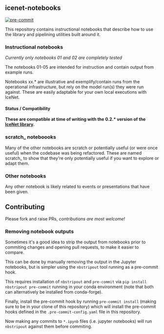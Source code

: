 ## icenet-notebooks

[![pre-commit](https://img.shields.io/badge/pre--commit-enabled-brightgreen?logo=pre-commit)](https://github.com/pre-commit/pre-commit)

This repository contains instructional notebooks that describe how to use the library and pipelining utilities built around it. 

### Instructional notebooks

_Currently only notebooks 01 and 02 are completely tested_

The notebooks 01-05 are intended for instruction and contain output from example runs.

Notebooks xx.\* are illustrative and exemplify/contain runs from the operational infrastructure, but rely on the model run(s) they were run against. These are easily adaptable for your own local executions with IceNet.

#### Status / Compatibility

__These are compatible at time of writing with the 0.2.\* version of the [IceNet library](https://github.com/icenet-ai/icenet).__

### scratch\_ noteboooks

Many of the other notebooks are scratch or potentially useful (or were once useful) when the codebase was being refactored. These are named scratch\_ to show that they're only potentially useful if you want to explore or adapt them.

### Other notebooks

Any other notebook is likely related to events or presentations that have been given.

## Contributing

Please fork and raise PRs, _contributions are most welcome!_

### Removing notebook outputs

Sometimes it's a good idea to strip the output from notebooks prior to commiting changes and opening pull requests, to make it easier to compare.

This can be done by manually removing the output in the Jupyter notebooks, but is simpler using the `nbstripout` tool running as a pre-commit hook.

This requires installation of `nbstripout` and `pre-commit` via `pip install nbstripout pre-commit` running in your conda environment (note that both can alternatively be installed from conda-forge).

Finally, install the pre-commit hook by running `pre-commit install` (making sure to be in your clone of this repository) which will install the pre-commit hooks defined in the `.pre-commit-config.yaml` file in this repository.

Now making any commits to `*.ipynb` files (i.e. jupyter notebooks) will run `nbstripout` against them before commiting.

